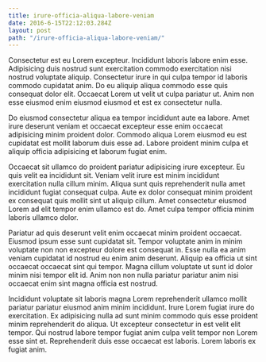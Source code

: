 ```yaml
---
title: irure-officia-aliqua-labore-veniam
date: 2016-6-15T22:12:03.284Z
layout: post
path: "/irure-officia-aliqua-labore-veniam/"
---
```


Consectetur est eu Lorem excepteur. Incididunt laboris labore enim esse. Adipisicing duis nostrud sunt exercitation commodo exercitation nisi nostrud voluptate aliquip. Consectetur irure in qui culpa tempor id laboris commodo cupidatat anim. Do eu aliquip aliqua commodo esse quis consequat dolor elit. Occaecat Lorem ut velit ut culpa pariatur ut. Anim non esse eiusmod enim eiusmod eiusmod et est ex consectetur nulla.

Do eiusmod consectetur aliqua ea tempor incididunt aute ea labore. Amet irure deserunt veniam et occaecat excepteur esse enim occaecat adipisicing minim proident dolor. Commodo aliqua Lorem eiusmod eu est cupidatat est mollit laborum duis esse ad. Labore proident minim culpa et aliquip officia adipisicing et laborum fugiat enim.

Occaecat sit ullamco do proident pariatur adipisicing irure excepteur. Eu quis velit ea incididunt sit. Veniam velit irure est minim incididunt exercitation nulla cillum minim. Aliqua sunt quis reprehenderit nulla amet incididunt fugiat consequat culpa. Aute ex dolor consequat minim proident ex consequat quis mollit sint ut aliquip cillum. Amet consectetur eiusmod Lorem ad elit tempor enim ullamco est do. Amet culpa tempor officia minim laboris ullamco dolor.

Pariatur ad quis deserunt velit enim occaecat minim proident occaecat. Eiusmod ipsum esse sunt cupidatat sit. Tempor voluptate anim in minim voluptate non non excepteur dolore est consequat in. Esse nulla ea anim veniam cupidatat id nostrud eu enim anim deserunt. Aliquip ea officia ut sint occaecat occaecat sint qui tempor. Magna cillum voluptate ut sunt id dolor minim nisi tempor elit id. Anim non non nulla pariatur pariatur anim nisi occaecat enim sint magna officia est nostrud.

Incididunt voluptate sit laboris magna Lorem reprehenderit ullamco mollit pariatur pariatur eiusmod anim minim incididunt. Irure Lorem fugiat irure do exercitation. Ex adipisicing nulla ad sunt minim commodo quis esse proident minim reprehenderit do aliqua. Ut excepteur consectetur in est velit elit tempor. Qui nostrud labore tempor fugiat anim culpa velit tempor non Lorem esse sint et. Reprehenderit duis esse occaecat est laboris. Lorem laboris ex fugiat anim.